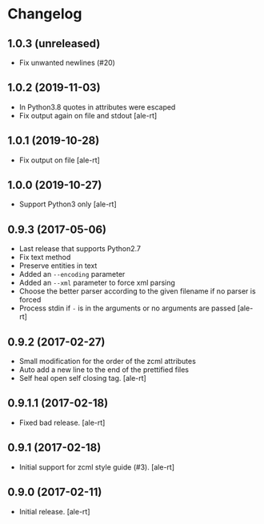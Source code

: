 # Changelog

## 1.0.3 (unreleased)

- Fix unwanted newlines (#20)


## 1.0.2 (2019-11-03)

- In Python3.8 quotes in attributes were escaped
- Fix output again on file and stdout [ale-rt]

## 1.0.1 (2019-10-28)

- Fix output on file [ale-rt]

## 1.0.0 (2019-10-27)

- Support Python3 only [ale-rt]

## 0.9.3 (2017-05-06)

- Last release that supports Python2.7
- Fix text method
- Preserve entities in text
- Added an `--encoding` parameter
- Added an `--xml` parameter to force xml parsing
- Choose the better parser according to the given filename if no parser is forced
- Process stdin if `-` is in the arguments or no arguments are passed [ale-rt]

## 0.9.2 (2017-02-27)

- Small modification for the order of the zcml attributes
- Auto add a new line to the end of the prettified files
- Self heal open self closing tag. [ale-rt]

## 0.9.1.1 (2017-02-18)

- Fixed bad release. [ale-rt]

## 0.9.1 (2017-02-18)

- Initial support for zcml style guide (\#3). [ale-rt]

## 0.9.0 (2017-02-11)

- Initial release. [ale-rt]
